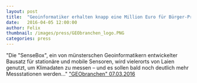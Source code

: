 ```yaml
---
layout: post
title:  "Geoinformatiker erhalten knapp eine Million Euro für Bürger-Projekt „SenseBox“"
date:   2016-04-05 12:00:00
author: Felix
thumbnail: /images/press/GEObranchen_logo.PNG
categories: press
---
```

"Die "SenseBox", ein von münsterschen Geoinformatikern entwickelter Bausatz für stationäre und mobile Sensoren, wird vielerorts von Laien genutzt, um Klimadaten zu messen – und es sollen bald noch deutlich mehr Messstationen werden..."
<a href="https://www.geobranchen.de" target="_blank">"GEObranchen" 07.03.2016</a>
